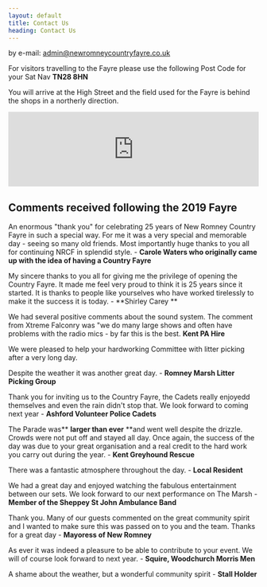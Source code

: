 ```yaml
---
layout: default
title: Contact Us
heading: Contact Us
---
```

by e-mail: [admin@newromneycountryfayre.co.uk](mailto:info@newromneycountryfayre.co.uk)

For visitors travelling to the Fayre please use the following Post Code for your Sat Nav **TN28 8HN**

You will arrive at the High Street and the field used for the Fayre is behind the shops in a northerly direction.

<div class="embed-responsive embed-responsive-16by9">
  <iframe width="100%" height="auto" frameborder="0" scrolling="no" marginheight="0" marginwidth="0" src="https://www.google.com/maps/embed?pb=!1m18!1m12!1m3!1d2511.5924330019193!2d0.9380114155413677!3d50.98672365645944!2m3!1f0!2f0!3f0!3m2!1i1024!2i768!4f13.1!3m3!1m2!1s0x47dee872b8b294fb%3A0x82de491e46b25755!2sNew+Romney+Country+Fayre!5e0!3m2!1sen!2suk!4v1468939443016"></iframe>
</div>

## Comments received following the 2019 Fayre

An enormous "thank you" for celebrating 25 years of New Romney Country Fayre in such a special way.  For me it was a very special and memorable day - seeing so many old friends.  Most importantly huge thanks to you all for continuing NRCF in splendid style.  - **Carole Waters who originally came up with the idea of having a Country Fayre**

My sincere thanks to you all for giving me the privilege of opening the Country Fayre.  It made me feel very proud to think it is 25 years since it started.  It is thanks to people like yourselves who have worked tirelessly to make it the success it is today.  - **Shirley Carey **

We had several positive comments about the sound system.  The comment from Xtreme Falconry was "we do many large shows and often have problems with the radio mics - by far this is the best.          **Kent PA Hire**

We were pleased to help your hardworking Committee with litter picking after a very long day.

Despite the weather it was another great day.  -  **Romney Marsh Litter Picking Group**

Thank you for inviting us to the Country Fayre, the Cadets really enjoyedd themselves and even the rain didn't stop that.  We look forward to coming next year -  **Ashford Volunteer Police Cadets**

The Parade was** **larger than ever** **and went well despite the drizzle.  Crowds were not put off and stayed all day.  Once again, the success of the day was due to your great organisation and a real credit to the hard work you carry out during the year.  -  **Kent Greyhound Rescue**

There was a fantastic atmosphere throughout the day.  -  **Local Resident**

We had a great day and enjoyed watching the fabulous entertainment between our sets.  We look forward to our next performance on The Marsh - **Member of the Sheppey St John Ambulance Band**

Thank you.  Many of our guests commented on the great community spirit and I wanted to make sure this was passed on to you and the team.  Thanks for a great day  -  **Mayoress of New Romney**

As ever it was indeed a pleasure to be able to contribute to your event.  We will of course look forward to next year.  -  **Squire, Woodchurch Morris Men**

A shame about the weather, but a wonderful community spirit  -  **Stall Holder**

>
